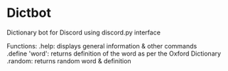 # Dictbot
 Dictionary bot for Discord using discord.py interface

 Functions:
 .help: displays general information & other commands\
 .define 'word': returns definition of the word as per the Oxford Dictionary\
 .random: returns random word & definition

